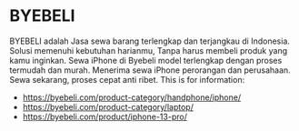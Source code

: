 # BYEBELI

BYEBELI adalah Jasa sewa barang terlengkap dan terjangkau di Indonesia. Solusi memenuhi kebutuhan harianmu, Tanpa harus membeli produk yang kamu inginkan. Sewa iPhone di Byebeli model terlengkap dengan proses termudah dan murah. Menerima sewa iPhone perorangan dan perusahaan. Sewa sekarang, proses cepat anti ribet.
This is for information: 
* https://byebeli.com/product-category/handphone/iphone/
* https://byebeli.com/product-category/laptop/
* https://byebeli.com/product/iphone-13-pro/
